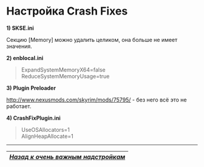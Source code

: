 # Настройка Crash Fixes

**1) SKSE.ini**

Секцию [Memory] можно удалить целиком, она больше не имеет значения.

**2) enblocal.ini**

> ExpandSystemMemoryX64=false  
> ReduceSystemMemoryUsage=true

**3) Plugin Preloader**

http://www.nexusmods.com/skyrim/mods/75795/ - без него всё это не работает.

**4) CrashFixPlugin.ini**

> UseOSAllocators=1  
> AlignHeapAllocate=1

------

|[*Назад к очень важным надстройкам*](../02_Minimum/02_Очень_важные_надстройки.md)|
|:---:|
